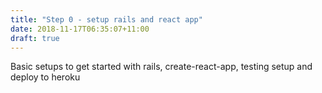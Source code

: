 ```yaml
---
title: "Step 0 - setup rails and react app"
date: 2018-11-17T06:35:07+11:00
draft: true
---
```


Basic setups to get started with rails, create-react-app, testing setup and deploy to heroku

